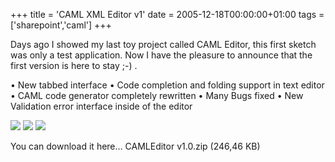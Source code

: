 +++
title = 'CAML XML Editor v1'
date = 2005-12-18T00:00:00+01:00
tags = ['sharepoint','caml']
+++

Days ago I showed my last toy project called CAML Editor, this first sketch was only a test application. Now I have the pleasure to announce that the first version is here to stay ;-) .

• New tabbed interface
• Code completion and folding support in text editor
• CAML code generator completely rewritten
• Many Bugs fixed
• New Validation error interface inside of the editor

![](/images/Sharepoint/CAMLEditor-v1-Editor.gif)
![](/images/Sharepoint/CAMLEditor-v1-Generator.gif)
![](/images/Sharepoint/CAMLEditor-v1-Preview.gif)

 You can download it here… CAMLEditor v1.0.zip (246,46 KB)